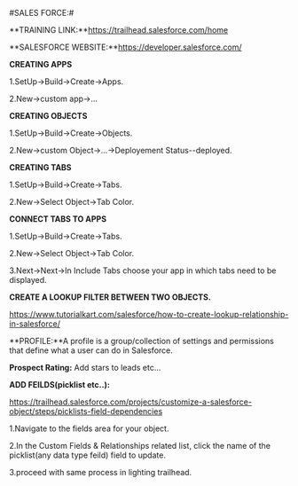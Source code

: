 #SALES FORCE:#

**TRAINING LINK:**https://trailhead.salesforce.com/home

**SALESFORCE WEBSITE:**https://developer.salesforce.com/

**CREATING APPS**

  1.SetUp->Build->Create->Apps.

  2.New->custom app->...

**CREATING OBJECTS**

  1.SetUp->Build->Create->Objects.

  2.New->custom Object->...->Deployement Status--deployed.

**CREATING TABS**

  1.SetUp->Build->Create->Tabs.

  2.New->Select Object->Tab Color.

**CONNECT TABS TO APPS**

  1.SetUp->Build->Create->Tabs.

  2.New->Select Object->Tab Color.


  3.Next->Next->In Include Tabs choose your app in which tabs need to be displayed.

**CREATE A LOOKUP FILTER BETWEEN TWO OBJECTS.**

  https://www.tutorialkart.com/salesforce/how-to-create-lookup-relationship-in-salesforce/

**PROFILE:**A profile is a group/collection of settings and permissions that define what a user can do in Salesforce.

**Prospect Rating:** Add stars to leads etc...

**ADD FEILDS(picklist etc..):**

https://trailhead.salesforce.com/projects/customize-a-salesforce-object/steps/picklists-field-dependencies


1.Navigate to the fields area for your object.

2.In the Custom Fields & Relationships related list, click the name of the picklist(any data type feild) field to update.

3.proceed with same process in lighting trailhead. 


